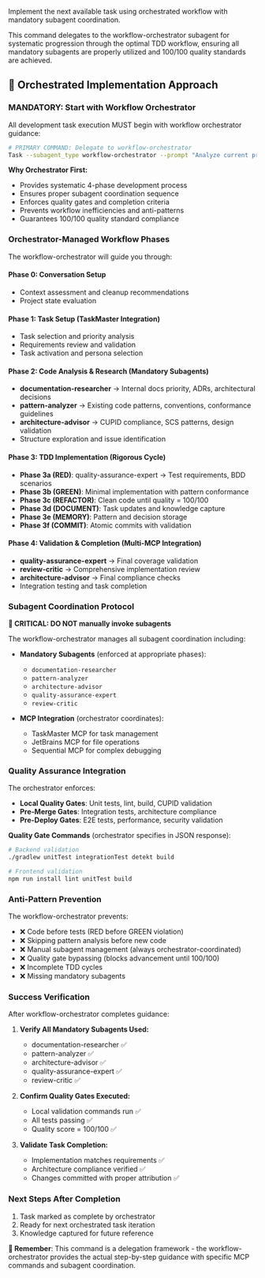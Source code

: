 Implement the next available task using orchestrated workflow with mandatory subagent coordination.

This command delegates to the workflow-orchestrator subagent for systematic progression through the optimal TDD workflow, ensuring all mandatory subagents are properly utilized and 100/100 quality standards are achieved.

## 🎯 Orchestrated Implementation Approach

### **MANDATORY: Start with Workflow Orchestrator**

All development task execution MUST begin with workflow orchestrator guidance:

```bash
# PRIMARY COMMAND: Delegate to workflow-orchestrator
Task --subagent_type workflow-orchestrator --prompt "Analyze current project state and guide me through implementing the next available task. Provide JSON guidance for optimal workflow progression including required MCP commands, mandatory subagents, and quality gates."
```

**Why Orchestrator First:**
- Provides systematic 4-phase development process
- Ensures proper subagent coordination sequence  
- Enforces quality gates and completion criteria
- Prevents workflow inefficiencies and anti-patterns
- Guarantees 100/100 quality standard compliance

### **Orchestrator-Managed Workflow Phases**

The workflow-orchestrator will guide you through:

#### **Phase 0: Conversation Setup**
- Context assessment and cleanup recommendations
- Project state evaluation

#### **Phase 1: Task Setup (TaskMaster Integration)**
- Task selection and priority analysis
- Requirements review and validation
- Task activation and persona selection

#### **Phase 2: Code Analysis & Research (Mandatory Subagents)**
- **documentation-researcher** → Internal docs priority, ADRs, architectural decisions
- **pattern-analyzer** → Existing code patterns, conventions, conformance guidelines  
- **architecture-advisor** → CUPID compliance, SCS patterns, design validation
- Structure exploration and issue identification

#### **Phase 3: TDD Implementation (Rigorous Cycle)**
- **Phase 3a (RED)**: quality-assurance-expert → Test requirements, BDD scenarios
- **Phase 3b (GREEN)**: Minimal implementation with pattern conformance
- **Phase 3c (REFACTOR)**: Clean code until quality = 100/100
- **Phase 3d (DOCUMENT)**: Task updates and knowledge capture
- **Phase 3e (MEMORY)**: Pattern and decision storage
- **Phase 3f (COMMIT)**: Atomic commits with validation

#### **Phase 4: Validation & Completion (Multi-MCP Integration)**
- **quality-assurance-expert** → Final coverage validation
- **review-critic** → Comprehensive implementation review
- **architecture-advisor** → Final compliance checks
- Integration testing and task completion

### **Subagent Coordination Protocol**

**🚨 CRITICAL: DO NOT manually invoke subagents**

The workflow-orchestrator manages all subagent coordination including:

- **Mandatory Subagents** (enforced at appropriate phases):
  - `documentation-researcher` 
  - `pattern-analyzer`
  - `architecture-advisor` 
  - `quality-assurance-expert`
  - `review-critic`

- **MCP Integration** (orchestrator coordinates):
  - TaskMaster MCP for task management
  - JetBrains MCP for file operations  
  - Sequential MCP for complex debugging

### **Quality Assurance Integration**

The orchestrator enforces:

- **Local Quality Gates**: Unit tests, lint, build, CUPID validation
- **Pre-Merge Gates**: Integration tests, architecture compliance  
- **Pre-Deploy Gates**: E2E tests, performance, security validation

**Quality Gate Commands** (orchestrator specifies in JSON response):
```bash
# Backend validation
./gradlew unitTest integrationTest detekt build

# Frontend validation  
npm run install lint unitTest build
```

### **Anti-Pattern Prevention**

The workflow-orchestrator prevents:

- ❌ Code before tests (RED before GREEN violation)
- ❌ Skipping pattern analysis before new code
- ❌ Manual subagent management (always orchestrator-coordinated)
- ❌ Quality gate bypassing (blocks advancement until 100/100)
- ❌ Incomplete TDD cycles
- ❌ Missing mandatory subagents

### **Success Verification**

After workflow-orchestrator completes guidance:

1. **Verify All Mandatory Subagents Used:**
   - documentation-researcher ✅
   - pattern-analyzer ✅  
   - architecture-advisor ✅
   - quality-assurance-expert ✅
   - review-critic ✅

2. **Confirm Quality Gates Executed:**
   - Local validation commands run ✅
   - All tests passing ✅
   - Quality score = 100/100 ✅

3. **Validate Task Completion:**
   - Implementation matches requirements ✅
   - Architecture compliance verified ✅
   - Changes committed with proper attribution ✅

### **Next Steps After Completion**

1. Task marked as complete by orchestrator
2. Ready for next orchestrated task iteration
3. Knowledge captured for future reference

**🎯 Remember**: This command is a delegation framework - the workflow-orchestrator provides the actual step-by-step guidance with specific MCP commands and subagent coordination.